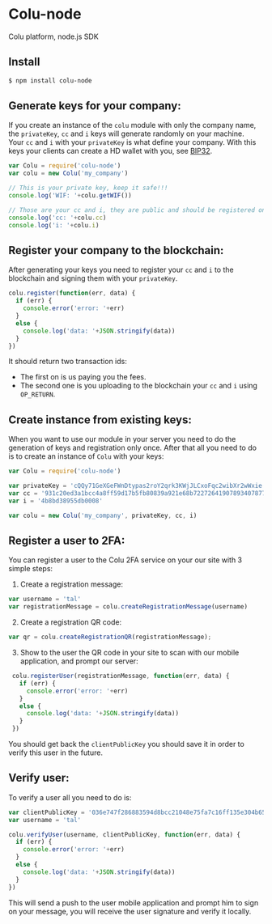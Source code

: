 # Colu-node
Colu platform, node.js SDK

## Install

```bash
$ npm install colu-node
```

## Generate keys for your company:
If you create an instance of the ```colu``` module with only the company name, the ```privateKey```, ```cc``` and ```i``` keys will generate randomly on your machine.  
Your ```cc``` and ```i``` with your ```privateKey``` is what define your company. With this keys your clients can create a HD wallet with you, see [BIP32](https://github.com/bitcoin/bips/blob/master/bip-0032.mediawiki).
```js
var Colu = require('colu-node')
var colu = new Colu('my_company')

// This is your private key, keep it safe!!!
console.log('WIF: '+colu.getWIF())

// Those are your cc and i, they are public and should be registered on the blockchain using the register method.
console.log('cc: '+colu.cc) 
console.log('i: '+colu.i)
```

## Register your company to the blockchain:
After generating your keys you need to register your ```cc``` and ```i``` to the blockchain and signing them with your ```privateKey```.

```js
colu.register(function(err, data) {
  if (err) {
    console.error('error: '+err)
  }
  else {
    console.log('data: '+JSON.stringify(data))
  }
})
```

It should return two transaction ids:
* The first on is us paying you the fees.
* The second one is you uploading to the blockchain your ```cc``` and ```i``` using ```OP_RETURN```.

## Create instance from existing keys:
When you want to use our module in your server you need to do the generation of keys and registration only once. After that all you need to do is to create an instance of ```Colu``` with your keys:
```js
var Colu = require('colu-node')

var privateKey = 'cQQy71GeXGeFWnDtypas2roY2qrk3KWjJLCxoFqc2wibXr2wWxie'
var cc = '931c20ed3a1bcc4a8ff59d17b5fb80839a921e68b722726419078934078778eb'
var i = '4b8bd38955db0008'

var colu = new Colu('my_company', privateKey, cc, i)
```

## Register a user to 2FA:
You can register a user to the Colu 2FA service on your our site with 3 simple steps:  
1. Create a registration message:
  ```js
  var username = 'tal'
  var registrationMessage = colu.createRegistrationMessage(username)
  ```  
2. Create a registration QR code:
  ```js
  var qr = colu.createRegistrationQR(registrationMessage);
  ```  
3. Show to the user the QR code in your site to scan with our mobile application, and prompt our server:
 ```js
  colu.registerUser(registrationMessage, function(err, data) {
    if (err) {
      console.error('error: '+err)
    }
    else {
      console.log('data: '+JSON.stringify(data))
    }
  })
  ```
You should get back the ```clientPublicKey``` you should save it in order to verify this user in the future.

## Verify user:
To verify a user all you need to do is:
```js
var clientPublicKey = '036e747f286883594d8bcc21048e75fa7c16ff135e304b653416e8c74b073c2ee1'
var username = 'tal'

colu.verifyUser(username, clientPublicKey, function(err, data) {
  if (err) {
    console.error('error: '+err)
  }
  else {
    console.log('data: '+JSON.stringify(data))
  }
})
```
This will send a push to the user mobile application and prompt him to sign on your message, you will receive the user signature and verify it locally.